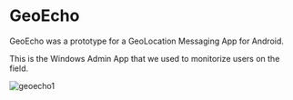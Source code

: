# GeoEcho

GeoEcho was a prototype for a GeoLocation Messaging App for Android.

This is the Windows Admin App that we used to monitorize users on the field.

![geoecho1](https://user-images.githubusercontent.com/28767885/47869097-4eeb1780-de06-11e8-8984-4de9936c8f48.png)
